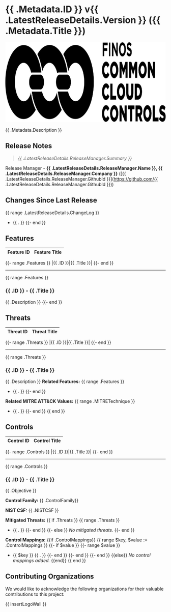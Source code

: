 <!-- markdownlint-disable -->
# {{ .Metadata.ID }} v{{ .LatestReleaseDetails.Version }} ({{ .Metadata.Title }})

<img height="250px" src="https://raw.githubusercontent.com/finos/branding/882d52260eb9b85a4097db38b09a52ea9bb68734/project-logos/active-project-logos/Common%20Cloud%20Controls%20Logo/Horizontal/2023_FinosCCC_Horizontal_BLK.svg" alt="CCC Logo"/>

{{ .Metadata.Description }}

## Release Notes

> _{{ .LatestReleaseDetails.ReleaseManager.Summary }}_

Release Manager - **{{ .LatestReleaseDetails.ReleaseManager.Name }}, {{ .LatestReleaseDetails.ReleaseManager.Company }}** ([{{ .LatestReleaseDetails.ReleaseManager.GithubId }}](https://github.com/{{ .LatestReleaseDetails.ReleaseManager.GithubId }}))

## Changes Since Last Release
{{ range .LatestReleaseDetails.ChangeLog }}
- {{ . }}
{{- end }}

## Features

|Feature ID|Feature Title|
|----|----|
{{- range .Features }}
|{{ .ID }}|{{ .Title }}|
{{- end }}

---
{{ range .Features }}
### {{ .ID }} - {{ .Title }}

{{ .Description }}
{{- end }}

## Threats

|Threat ID|Threat Title|
|----|----|
{{- range .Threats }}
|{{ .ID }}|{{ .Title }}|
{{- end }}

---
{{ range .Threats }}
### {{ .ID }} - {{ .Title }}

{{ .Description }}
**Related Features:**
{{ range .Features }}
- {{ . }}
{{- end }}

**Related MITRE ATT&CK Values:**
{{ range .MITRETechnique }}
- {{ . }}
{{- end }}
{{ end }}

## Controls

|Control ID|Control Title|
|----|----|
{{- range .Controls }}
|{{ .ID }}|{{ .Title }}|
{{- end }}

---
{{ range .Controls }}
### {{ .ID }} - {{ .Title }}

{{ .Objective }}

**Control Family:** {{ .ControlFamily}}

**NIST CSF:** {{ .NISTCSF }}

**Mitigated Threats:**
{{ if .Threats }}
{{ range .Threats }}
- {{ . }}
{{- end }}
{{- else }}
_No mitigated threats._
{{- end }}

**Control Mappings:**
{{if .ControlMappings}}
{{ range $key, $value := .ControlMappings }}
{{- if $value }}
{{- range $value }}
- {{ $key }} {{ . }}
{{- end }}
{{- end }}
{{- end }}
{{else}}
_No control mappings added._
{{end}}
{{ end }}

## Contributing Organizations

We would like to acknowledge the following organizations for their valuable contributions to this project:

{{ insertLogoWall }}
<!-- markdownlint-enable -->

